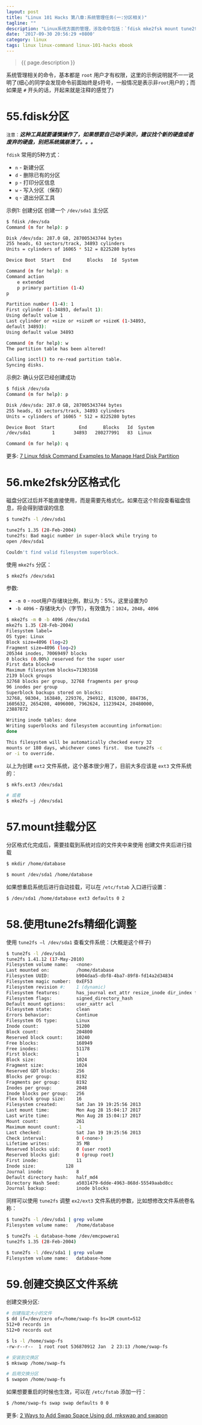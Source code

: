 ```yaml
---
layout: post
title: "Linux 101 Hacks 第八章:系统管理任务(一:分区相关)"
tagline: ""
description: "Linux系统方面的管理，涉及命令包括：`fdisk mke2fsk mount tune2fs mkswap useradd passwd groupadd ssh ssh-copy-id crontab mkfs rsync chkconfig iptables `"
date: '2017-09-30 20:56:29 +0800'
category: linux
tags: linux linux-command linux-101-hacks ebook
---
```

> {{ page.description }}

系统管理相关的命令，基本都是 `root` 用户才有权限，这里的示例说明就不一一说明了(细心的同学会发现命令前面始终是`$`符号，一般情况是表示非`root`用户的；而如果是 `#` 开头的话，开起来就是注释的感觉了)

# 55.fdisk分区
`注意：`***这种工具就要谨慎操作了，如果想要自己动手演示，建议找个新的硬盘或者废弃的硬盘，别把系统搞崩溃了。。。***

`fdisk` 常用的5种方式：
- `n` - 新建分区
- `d` - 删除已有的分区
- `p` - 打印分区信息
- `w` - 写入分区（保存）
- `q` - 退出分区工具

示例1: 创建分区
创建一个 `/dev/sda1` 主分区
```bash
$ fdisk /dev/sda
Command (m for help): p

Disk /dev/sda: 287.0 GB, 287005343744 bytes
255 heads, 63 sectors/track, 34893 cylinders
Units = cylinders of 16065 * 512 = 8225280 bytes

Device Boot  Start   End      Blocks   Id  System

Command (m for help): n 
Command action
    e extended
    p primary partition (1-4)
p

Partition number (1-4): 1
First cylinder (1-34893, default 1):
Using default value 1
Last cylinder or +size or +sizeM or +sizeK (1-34893,
default 34893):
Using default value 34893

Command (m for help): w
The partition table has been altered!

Calling ioctl() to re-read partition table.
Syncing disks.
```

示例2: 确认分区已经创建成功
```bash
$ fdisk /dev/sda
Command (m for help): p

Disk /dev/sda: 287.0 GB, 287005343744 bytes
255 heads, 63 sectors/track, 34893 cylinders
Units = cylinders of 16065 * 512 = 8225280 bytes

Device Boot  Start         End      Blocks   Id  System
/dev/sda1        1       34893   280277991   83  Linux

Command (m for help): q
```

更多: [7 Linux fdisk Command Examples to Manage Hard Disk Partition](http://www.thegeekstuff.com/2010/09/linux-fdisk/)

# 56.mke2fsk分区格式化
磁盘分区过后并不能直接使用，而是需要先格式化。如果在这个阶段查看磁盘信息，将会得到错误的信息

```bash
$ tune2fs -l /dev/sda1

tune2fs 1.35 (28-Feb-2004)
tune2fs: Bad magic number in super-block while trying to
open /dev/sda1

Couldn't find valid filesystem superblock.
```

使用 `mke2fs` 分区：
```bash
$ mke2fs /dev/sda1 
```
参数:
- `-m 0` - root用户存储块比例，默认为：5%，这里设置为0 
- `-b 4096` - 存储块大小（字节），有效值为：`1024`，`2048`，`4096` 

```bash
$ mke2fs -m 0 -b 4096 /dev/sda1
mke2fs 1.35 (28-Feb-2004)
Filesystem label=
OS type: Linux
Block size=4096 (log=2)
Fragment size=4096 (log=2)
205344 inodes, 70069497 blocks
0 blocks (0.00%) reserved for the super user
First data block=0
Maximum filesystem blocks=71303168
2139 block groups
32768 blocks per group, 32768 fragments per group
96 inodes per group
Superblock backups stored on blocks:
32768, 98304, 163840, 229376, 294912, 819200, 884736,
1605632, 2654208, 4096000, 7962624, 11239424, 20480000,
23887872

Writing inode tables: done
Writing superblocks and filesystem accounting information:
done

This filesystem will be automatically checked every 32
mounts or 180 days, whichever comes first.  Use tune2fs -c
or -i to override.
```
以上为创建 `ext2` 文件系统，这个基本很少用了，目前大多应该是 `ext3` 文件系统的：
```bash
$ mkfs.ext3 /dev/sda1 

# 或者
$ mke2fs –j /dev/sda1
```

# 57.mount挂载分区
分区格式化完成后，需要挂载到系统对应的文件夹中来使用
创建文件夹后进行挂载
```bash
$ mkdir /home/database

$ mount /dev/sda1 /home/database
```

如果想重启系统后进行自动挂载，可以在 `/etc/fstab` 入口进行设置：
```bash
$ /dev/sda1 /home/database ext3 defaults 0 2 
```

# 58.使用tune2fs精细化调整
使用 `tune2fs –l /dev/sda1` 查看文件系统：(大概是这个样子)
```bash
$ tune2fs -l /dev/sda1
tune2fs 1.41.12 (17-May-2010)
Filesystem volume name:   <none>
Last mounted on:          /home/database
Filesystem UUID:          b904daa5-dbf8-4ba7-89f8-fd14a2d34834
Filesystem magic number:  0xEF53
Filesystem revision #:    1 (dynamic)
Filesystem features:      has_journal ext_attr resize_inode dir_index filetype needs_recovery extent flex_bg sparse_super huge_file uninit_bg dir_nlink extra_isize
Filesystem flags:         signed_directory_hash
Default mount options:    user_xattr acl
Filesystem state:         clean
Errors behavior:          Continue
Filesystem OS type:       Linux
Inode count:              51200
Block count:              204800
Reserved block count:     10240
Free blocks:              168949
Free inodes:              51178
First block:              1
Block size:               1024
Fragment size:            1024
Reserved GDT blocks:      256
Blocks per group:         8192
Fragments per group:      8192
Inodes per group:         2048
Inode blocks per group:   256
Flex block group size:    16
Filesystem created:       Sat Jan 19 19:25:56 2013
Last mount time:          Mon Aug 28 15:04:17 2017
Last write time:          Mon Aug 28 15:04:17 2017
Mount count:              261
Maximum mount count:      -1
Last checked:             Sat Jan 19 19:25:56 2013
Check interval:           0 (<none>)
Lifetime writes:          35 MB
Reserved blocks uid:      0 (user root)
Reserved blocks gid:      0 (group root)
First inode:              11
Inode size:	          128
Journal inode:            8
Default directory hash:   half_md4
Directory Hash Seed:      a5031479-6dde-4963-868d-55549aabd8cc
Journal backup:           inode blocks
```

同样可以使用 `tune2fs` 调整 `ex2/ext3` 文件系统的参数，比如想修改文件系统卷名称：
```bash
$ tune2fs -l /dev/sda1 | grep volume
Filesystem volume name:   /home/database

$ tune2fs -L database-home /dev/emcpowera1
tune2fs 1.35 (28-Feb-2004)

$ tune2fs -l /dev/sda1 | grep volume
Filesystem volume name:   database-home
```

# 59.创建交换区文件系统
创建交换分区: 
```bash
# 创建指定大小的文件
$ dd if=/dev/zero of=/home/swap-fs bs=1M count=512
512+0 records in
512+0 records out

$ ls -l /home/swap-fs
-rw-r--r--  1 root root 536870912 Jan  2 23:13 /home/swap-fs

# 安装到交换区
$ mkswap /home/swap-fs

# 启用交换分区
$ swapon /home/swap-fs
```

如果想要重启的时候也生效，可以在 `/etc/fstab` 添加一行：
```bash
$ /home/swap-fs swap swap defaults 0 0 
```

更多: [2 Ways to Add Swap Space Using dd, mkswap and swapon](http://www.thegeekstuff.com/2010/08/how-to-add-swap-space/)


